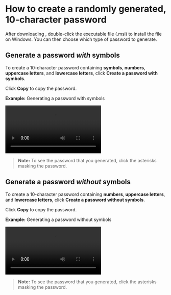 # How to create a randomly generated, 10-character password

After downloading [<passGen>](), double-click the executable file (.msi) to install the file on Windows. You can then choose which type of password to generate.

## Generate a password *with* symbols

To create a 10-character password containing **symbols**, **numbers**, **uppercase letters**, and **lowercase letters**, click **Create a password with symbols**.

Click **Copy** to copy the password.

**Example:** Generating a password with symbols

![type:video](https://github.com/josh-wong/passGen/blob/main/docs/assets/screenshots/password_with_symbols.mp4)

> **Note:** To see the password that you generated, click the asterisks masking the password.

## Generate a password *without* symbols

To create a 10-character password containing **numbers**, **uppercase letters**, and **lowercase letters**, click **Create a password without symbols**.

Click **Copy** to copy the password.

**Example:** Generating a password without symbols

![type:video](https://github.com/josh-wong/passGen/blob/main/docs/assets/screenshots/password_without_symbols.mp4)

> **Note:** To see the password that you generated, click the asterisks masking the password.